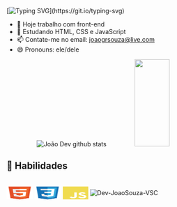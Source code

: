 [![Typing SVG](https://readme-typing-svg.herokuapp.com/?color=0528F2&size=40&center=true&vCenter=true&width=1000&lines=Olá,+Eu+sou+o+João+Dev;Bem+vindo+ao+meu+perfil!)](https://git.io/typing-svg)

- 🔭 Hoje trabalho com front-end
- 🌱 Estudando HTML, CSS e JavaScript
- 📫 Contate-me no email: joaogrsouza@live.com
- 😄 Pronouns: ele/dele

<div align="center">
  <img width="50%" height="200px" src="https://github-readme-stats.vercel.app/api?username=Dev-JoaoSouza&show_icons=true&count_private=true&hide_border=true&title_color=277ff2&icon_color=ff91a4&text_color=c9d1d9&bg_color=0d1117" alt="João Dev github stats" /> 
  <img width="40%" height="200px" src="https://github-readme-stats.vercel.app/api/top-langs/?username=Dev-JoaoSouza&layout=compact&hide_border=true&title_color=ff91a4&text_color=277ff2&bg_color=0d1117" />
</div>

## 📘 Habilidades
<div style="display: inline_block"><br>
  <img align="center" alt="Dev-JoaoSouza-HTML" height="30" width="60" src="https://raw.githubusercontent.com/devicons/devicon/master/icons/html5/html5-original.svg">
  <img align="center" alt="Dev-JoaoSouza-CSS" height="30" width="60" src="https://raw.githubusercontent.com/devicons/devicon/master/icons/css3/css3-original.svg">
  <img align="center" alt="Dev-JoaoSouza-Js" height="30" width="60" src="https://raw.githubusercontent.com/devicons/devicon/master/icons/javascript/javascript-plain.svg">
  <img align="center" alt="Dev-JoaoSouza-VSC" height="30" width="60" src="https://cdn.jsdelivr.net/gh/devicons/devicon/icons/vscode/vscode-original.svg">
</div>
